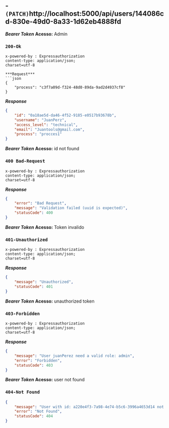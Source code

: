 ## - `(PATCH)`http://localhost:5000/api/users/144086cd-830e-49d0-8a33-1d62eb4888fd

***Bearer Token***
**Acesso:** Admin

### `200-Ok`
```
x-powered-by : Expressauthorization
content-type: application/json; 
charset=utf-8

***Request***
```json
{
    "process": "c3f7a09d-f324-48d0-89da-9ad2d4937cf8"
}
```

***Response***
```json
{
    "id": "0a18ae5d-da46-4f52-9185-e0517b93678b",
    "username": "JuanPerz",
    "access_level": "technical",
    "email": "Juantools@gmail.com",
    "process": "procces1"
}
```
***Bearer Token***
**Acesso:** id not found

### `400 Bad-Request`
```
x-powered-by : Expressauthorization
content-type: application/json; 
charset=utf-8
```

***Response***
```json
{
    "error": "Bad Request",
    "message": "Validation failed (uuid is expected)",
    "statusCode": 400
}
```

***Bearer Token***
**Acesso:** Token invalido

### `401-Unauthorized`
```
x-powered-by : Expressauthorization
content-type: application/json; 
charset=utf-8
```

***Response***
```json
{
    "message": "Unauthorized",
    "statusCode": 401
}
```

***Bearer Token***
**Acesso:** unauthorized token

### `403-Forbidden`
```
x-powered-by : Expressauthorization
content-type: application/json; 
charset=utf-8
```

***Response***
```json
{
    "message": "User juanPerez need a valid role: admin",
    "error": "Forbidden",
    "statusCode": 403
}
```
***Bearer Token***
**Acesso:** user not found

### `404-Not Found`

```json
{
    "message": "User with id: a220e4f3-7a98-4e74-b5c6-3996a4653d14 not found",
    "error": "Not Found",
    "statusCode": 404
}
```